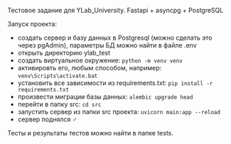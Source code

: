 Тестовое задание для YLab_University.
Fastapi + asyncpg + PostgreSQL

Запуск проекта:

- создать сервер и базу данных в Postgresql (можно сделать это через pgAdmin), параметры БД можно найти в файле .env
- открыть директорию ylab_test
- создать виртуальное окружение:
`python -m venv venv`
- активировть его, любым способом, например:
`venv\Scripts\activate.bat`
- установить все зависимости из requirements.txt:
`pip install -r requirements.txt`
- произвести миграции базы данных:
`alembic upgrade head`
- перейти в папку src:
`cd src`
- запустить сервер из папки src проекта:
`uvicorn main:app --reload`
- сервер поднялся ♂




Тесты и результаты тестов можно найти в папке tests.

